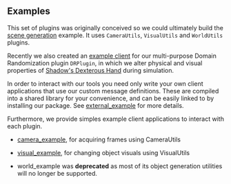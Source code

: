 ## Examples

This set of plugins was originally conceived so we could ultimately build the [scene generation] example.
It uses `CameraUtils`, `VisualUtils` and `WorldUtils` plugins.

Recently we also created an [example client] for our multi-purpose Domain Randomization plugin `DRPlugin`, in which we alter physical and visual properties of [Shadow's Dexterous Hand] during simulation.

In order to interact with our tools you need only write your own client applications that use our custom message definitions.
These are compiled into a shared library for your convenience, and can be easily linked to by installing our package.
See [external_example] for more details.

Furthermore, we provide simples example client applications to interact with each plugin.

- [camera_example], for acquiring frames using CameraUtils

- [visual_example], for changing object visuals using VisualUtils

- world_example was **deprecated** as most of its object generation utilities will no longer be supported.

[Shadow's Dexterous Hand]: https://www.shadowrobot.com/products/dexterous-hand/
[example client]: dr_example
[external_example]: external_example
[scene generation]: scene_example
[camera_example]: camera_example
[visual_example]: visual_example
